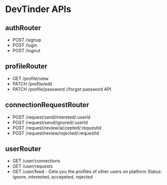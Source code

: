# DevTinder APIs
## authRouter
- POST /signup
- POST /login
- POST /logout
## profileRouter
- GET /profile/view
- PATCH /profile/edit
- PATCH /profile/password //forgot password API
## connectionRequestRouter
- POST /request/send/intereted/:userId
- POST /request/send/ignored/:userId
- POST /request/review/accepted/:requestId
- POST /request/review/rejected/:requestId
## userRouter
- GET /user/connections
- GET /user/requests
- GET /user/feed - Gets you the profiles of other users on platform 
Status: ignore, interested, accepeted, rejected

